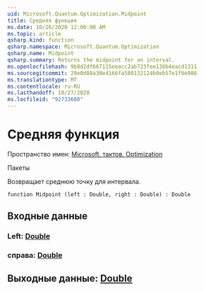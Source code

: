 ```yaml
---
uid: Microsoft.Quantum.Optimization.Midpoint
title: Средняя функция
ms.date: 10/26/2020 12:00:00 AM
ms.topic: article
qsharp.kind: function
qsharp.namespace: Microsoft.Quantum.Optimization
qsharp.name: Midpoint
qsharp.summary: Returns the midpoint for an interval.
ms.openlocfilehash: 9b8d2df667115eeacc2ab723fee138b4eacd1311
ms.sourcegitcommit: 29e0d88a30e4166fa580132124b0eb57e1f0e986
ms.translationtype: MT
ms.contentlocale: ru-RU
ms.lasthandoff: 10/27/2020
ms.locfileid: "92733600"
---
```

# <a name="midpoint-function"></a>Средняя функция

Пространство имен: [Microsoft. тактов. Optimization](xref:Microsoft.Quantum.Optimization)

Пакеты [](https://nuget.org/packages/)


Возвращает среднюю точку для интервала.

```qsharp
function Midpoint (left : Double, right : Double) : Double
```


## <a name="input"></a>Входные данные

### <a name="left--double"></a>Left: [Double](xref:microsoft.quantum.lang-ref.double)




### <a name="right--double"></a>справа: [Double](xref:microsoft.quantum.lang-ref.double)





## <a name="output--double"></a>Выходные данные: [Double](xref:microsoft.quantum.lang-ref.double)

